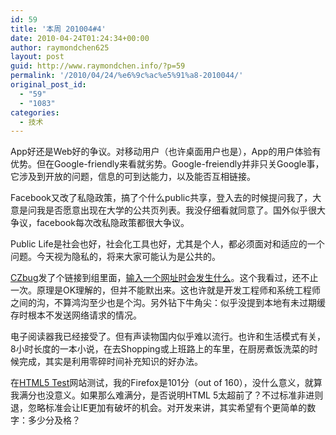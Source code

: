 ```yaml
---
id: 59
title: '本周 201004#4'
date: 2010-04-24T01:24:34+00:00
author: raymondchen625
layout: post
guid: http://www.raymondchen.info/?p=59
permalink: '/2010/04/24/%e6%9c%ac%e5%91%a8-2010044/'
original_post_id:
  - "59"
  - "1083"
categories:
  - 技术
---
```

App好还是Web好的争议。对移动用户（也许桌面用户也是），App的用户体验有优势。但在Google-friendly来看就劣势。Google-freiendly并非只关Google事，它涉及到开放的问题，信息的可到达能力，以及能否互相链接。

Facebook又改了私隐政策，搞了个什么public共享，登入去的时候提问我了，大意是问我是否愿意出现在大学的公共页列表。我没仔细看就同意了。国外似乎很大争议，facebook每次改私隐政策都很大争议。

Public Life是社会也好，社会化工具也好，尤其是个人，都必须面对和适应的一个问题。今天视为隐私的，将来大家可能认为是公共的。

[CZbug](http://blog.helosa.org/)发了个链接到组里面，[输入一个网址时会发生什么](http://article.yeeyan.org/view/54517/91367)。这个我看过，还不止一次。原理是OK理解的，但并不能默出来。这也许就是开发工程师和系统工程师之间的沟，不算鸿沟至少也是个沟。另外钻下牛角尖：似乎没提到本地有未过期缓存时根本不发送网络请求的情况。

电子阅读器我已经接受了。但有声读物国内似乎难以流行。也许和生活模式有关，8小时长度的一本小说，在去Shopping或上班路上的车里，在厨房煮饭洗菜的时候完成，其实是利用零碎时间补充知识的好办法。

在<a href="http://www.html5test.com/" target="_blank" rel="noopener noreferrer">HTML5 Test</a>网站测试，我的Firefox是101分（out of 160），没什么意义，就算我满分也没意义。如果那么难满分，是否说明HTML 5太超前了？不过标准非进则退，忽略标准会让IE更加有破坏的机会。对开发来讲，其实希望有个更简单的数字：多少分及格？